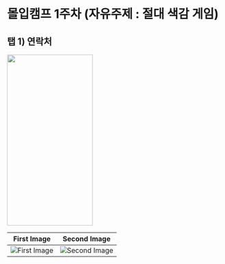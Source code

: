 # 몰입캠프 1주차 (자유주제 : 절대 색감 게임)

## 탭 1) 연락처


<!-- ![initial](https://user-images.githubusercontent.com/86216960/147900138-c61f22ff-3a7e-495b-b7a2-1ad86633744c.png) -->
<img src="https://user-images.githubusercontent.com/86216960/147900138-c61f22ff-3a7e-495b-b7a2-1ad86633744c.png" width="200" height="400"/>

|First Image|Second Image|
|:-:|:-:|
|![First Image](https://user-images.githubusercontent.com/86216960/147900138-c61f22ff-3a7e-495b-b7a2-1ad86633744c.png)|![Second Image](https://user-images.githubusercontent.com/86216960/147900138-c61f22ff-3a7e-495b-b7a2-1ad86633744c.png)|
